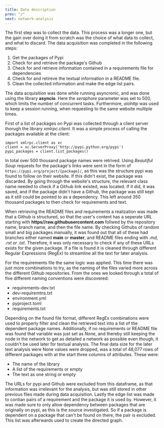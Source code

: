 ```yaml
---
title: Data description
prev: "/"
next: network-analysis
---
```

The first step was to collect the data. This process was a longer one, but the gain over doing it from scratch was the choice of what data to collect, and what to discard. The data acquisition was completed in the following steps:
1. Get the packages of Pypi
2. Check for and retrieve the package's Github
3. Check for and retrieve information contained in a requirements file for dependencies
4. Check for and retireve the textual information in a README file.
5. Clean the collected information and make the edge list pairs.

The data acquisition was done while running asyncronic, and was done using the library **asyncio**. Here the _seraphore_ parameter was set to 500, which limits the number of concurrent tasks. Furthermore, _aiohttp_ was used to keep a session running, when requesting to the same website multiple times.

First of a list of packages on Pypi was collected through a client server thorugh the library _xmlrpc.client_. It was a simple process of calling the packages available at the client:
```
import xmlrpc.client as xc
client = xc.ServerProxy('http://pypi.python.org/pypi')
pypi_packages = client.list_packages()
```
In total over 500 thousand package names were retrived. Using _Beautiful Soup_ requests for the package's links were sent in the form of ```https://pypi.org/project/{package}/```, as this was the structure pypi was found to follow on their website. If this didn't exist, the package was discarded. By going through the website's structure, the relevant class name needed to check if a Github link existed, was located. If it did, it was saved, and if the package didn't have a Github, the package was still kept as it still could be pointed to as a dependency. This left around 350 thousand packages to then check for requirements and text.

When retrieving the README files and requirements a realization was made that a Github is structured, so that the user's content has a seperate URL starting with **https//raw.githubusercontent.com** follwed by the repository name, branch name, and then the file name. By checking Githubs of random small and big packages manually, it was found out that all of these had branches either named **main** or **master**, and README files ending with _.md, .rst or .txt_. Therefore, it was only necessary to check if any of these URLs exists for the given package. If a file is found it is cleaned through different Regular Expressions (RegEx) to streamline all the text for later analysis.

For the requirements file the same logic was applied. This time there was just more combinations to try, as the naming of the files varied more across the different Github repositories. From the ones we looked through a total of five different naming conventions were discovered:
* requirements-dev.txt
* dev-requiremtns.txt
* environment.yml
* pyproject.toml
* requirements.txt

Depending on the found file format, different RegEx combinations were used to properly filter and clean the retrieved text into a list of the dependent package names. Additionally, if no requirements or README file was found that variable was just set as _None_, and thereby still keeping the node in the network to get as detailed a network as possible even though, it couldn't be used later for textual analysis. The final data size for the later text analysis were None values were dropped, was a total of 48,077 rows of different packages with at the start three columns of attributes. These were:
* The name of the library
* A list of the requirements or empty
* The text as one string or empty

The URLs for pypi and Github were excluded from this dataframe, as that information was irrelevant for the analysis, but was still stored in other previous files made during data acquisition. Lastly the edge list was made to contian pairs of a requirement and the package it is used by. However, it was made sure to only allow dependency between packages that are originally on pypi, as this is the source investigated. So if a package is dependent on a package that can't be found on there, the pair is excluded. This list was afterwards used to create the directed graph.